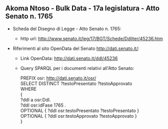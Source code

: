 ## Akoma Ntoso - Bulk Data - 17a legislatura - Atto Senato n. 1765 ##

* Scheda del Disegno di Legge - Atto Senato n. 1765:
	* http url: http://www.senato.it/leg/17/BGT/Schede/Ddliter/45236.htm

* Riferimenti al sito OpenData del Senato http://dati.senato.it/:
	* Link OpenData: http://dati.senato.it/ddl/45236
	* Query SPARQL per i documenti relativi all'Atto Senato:

        PREFIX osr: <http://dati.senato.it/osr/>  
		SELECT DISTINCT ?testoPresentato ?testoApprovato  
		WHERE  
		{  
		    ?ddl a osr:Ddl.  
		    ?ddl osr:idFase 1765 .  
		    OPTIONAL { ?ddl osr:testoPresentato ?testoPresentato }  
		    OPTIONAL { ?ddl osr:testoApprovato ?testoApprovato }  
		}
		